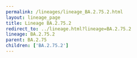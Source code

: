 ```yaml
---
permalink: /lineages/lineage_BA.2.75.2.html
layout: lineage_page
title: Lineage BA.2.75.2
redirect_to: ../lineage.html?lineage=BA.2.75.2
lineage: BA.2.75.2
parent: BA.2.75
children: ['BA.2.75.2']
---
```

